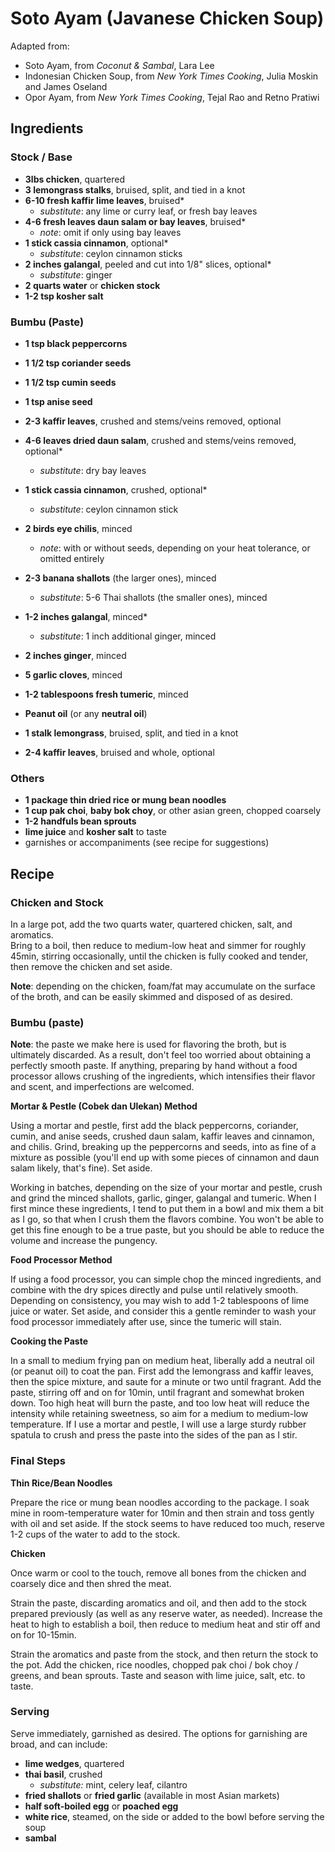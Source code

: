 # Soto Ayam (Javanese Chicken Soup)
Adapted from:
- Soto Ayam, from *Coconut & Sambal*, Lara Lee
- Indonesian Chicken Soup, from *New York Times Cooking*, Julia Moskin and James Oseland
- Opor Ayam, from *New York Times Cooking*, Tejal Rao and Retno Pratiwi

## Ingredients

### Stock / Base

- **3lbs chicken**, quartered
- **3 lemongrass stalks**, bruised, split, and tied in a knot
- **6-10 fresh kaffir lime leaves**, bruised*
  - _substitute_: any lime or curry leaf, or fresh bay leaves
- **4-6 fresh leaves daun salam or bay leaves**, bruised*
  - _note_: omit if only using bay leaves
- **1 stick cassia cinnamon**, optional*
  - _substitute_: ceylon cinnamon sticks
- **2 inches galangal**, peeled and cut into 1/8" slices, optional*
  - _substitute_: ginger
- **2 quarts water** or **chicken stock**
- **1-2 tsp kosher salt**

### Bumbu (Paste)

- **1 tsp black peppercorns**
- **1 1/2 tsp coriander seeds**
- **1 1/2 tsp cumin seeds**
- **1 tsp anise seed**
- **2-3 kaffir leaves**, crushed and stems/veins removed, optional
- **4-6 leaves dried daun salam**, crushed and stems/veins removed, optional*
  - _substitute_: dry bay leaves
- **1 stick cassia cinnamon**, crushed, optional*
  - _substitute_: ceylon cinnamon stick
- **2 birds eye chilis**, minced
  - _note_: with or without seeds, depending on your heat tolerance, or omitted entirely
- **2-3 banana shallots** (the larger ones), minced
  - _substitute_: 5-6 Thai shallots (the smaller ones), minced
- **1-2 inches galangal**, minced*
  - _substitute_: 1 inch additional ginger, minced
- **2 inches ginger**, minced
- **5 garlic cloves**, minced
- **1-2 tablespoons fresh tumeric**, minced
 
- **Peanut oil** (or any **neutral oil**)
- **1 stalk lemongrass**, bruised, split, and tied in a knot
- **2-4 kaffir leaves**, bruised and whole, optional

### Others

- **1 package thin dried rice or mung bean noodles**
- **1 cup pak choi**, **baby bok choy**, or other asian green, chopped coarsely
- **1-2 handfuls bean sprouts**
- **lime juice** and **kosher salt** to taste
- garnishes or accompaniments (see recipe for suggestions)

## Recipe

### Chicken and Stock
In a large pot, add the two quarts water, quartered chicken, salt, and aromatics.  
Bring to a boil, then reduce to medium-low heat and simmer for roughly 45min, stirring occasionally, until the chicken is fully cooked and tender, then remove the chicken and set aside.

**Note**: depending on the chicken, foam/fat may accumulate on the surface of the broth, and can be easily skimmed and disposed of as desired.

### Bumbu (paste)
**Note**: the paste we make here is used for flavoring the broth, but is ultimately discarded. As a result, don't feel too worried about obtaining a perfectly smooth paste. If anything, preparing by hand without a food processor allows crushing of the ingredients, which intensifies their flavor and scent, and imperfections are welcomed.

**Mortar & Pestle (Cobek dan Ulekan) Method**

Using a mortar and pestle, first add the black peppercorns, coriander, cumin, and anise seeds, crushed daun salam, kaffir leaves and cinnamon, and chilis. Grind, breaking up the peppercorns and seeds, into as fine of a mixture as possible (you'll end up with some pieces of cinnamon and daun salam likely, that's fine). Set aside.

Working in batches, depending on the size of your mortar and pestle, crush and grind the minced shallots, garlic, ginger, galangal and tumeric. When I first mince these ingredients, I tend to put them in a bowl and mix them a bit as I go, so that when I crush them the flavors combine. You won't be able to get this fine enough to be a true paste, but you should be able to reduce the volume and increase the pungency.

**Food Processor Method**

If using a food processor, you can simple chop the minced ingredients, and combine with the dry spices directly and pulse until relatively smooth. Depending on consistency, you may wish to add 1-2 tablespoons of lime juice or water. Set aside, and consider this a gentle reminder to wash your food processor immediately after use, since the tumeric will stain.

**Cooking the Paste**

In a small to medium frying pan on medium heat, liberally add a neutral oil (or peanut oil) to coat the pan. First add the lemongrass and kaffir leaves, then the spice mixture, and saute for a minute or two until fragrant. Add the paste, stirring off and on for 10min, until fragrant and somewhat broken down. Too high heat will burn the paste, and too low heat will reduce the intensity while retaining sweetness, so aim for a medium to medium-low temperature. If I use a mortar and pestle, I will use a large sturdy rubber spatula to crush and press the paste into the sides of the pan as I stir.

### Final Steps
**Thin Rice/Bean Noodles**

Prepare the rice or mung bean noodles according to the package. I soak mine in room-temperature water for 10min and then strain and toss gently with oil and set aside. If the stock seems to have reduced too much, reserve 1-2 cups of the water to add to the stock.

**Chicken**

Once warm or cool to the touch, remove all bones from the chicken and coarsely dice and then shred the meat.

Strain the paste, discarding aromatics and oil, and then add to the stock prepared previously (as well as any reserve water, as needed). Increase the heat to high to establish a boil, then reduce to medium heat and stir off and on for 10-15min. 

Strain the aromatics and paste from the stock, and then return the stock to the pot. Add the chicken, rice noodles, chopped pak choi / bok choy / greens, and bean sprouts. Taste and season with lime juice, salt, etc. to taste.

### Serving
Serve immediately, garnished as desired. The options for garnishing are broad, and can include:
- **lime wedges**, quartered
- **thai basil**, crushed
  - _substitute:_ mint, celery leaf, cilantro
- **fried shallots** or **fried garlic** (available in most Asian markets)
- **half soft-boiled egg** or **poached egg**
- **white rice**, steamed, on the side or added to the bowl before serving the soup
- **sambal**
